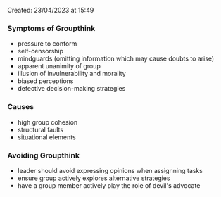Created: 23/04/2023 at 15:49

### Symptoms of Groupthink
- pressure to conform
- self-censorship
- mindguards (omitting information which may cause doubts to arise)
- apparent unanimity of group
- illusion of invulnerability and morality
- biased perceptions
- defective decision-making strategies

### Causes
- high group cohesion
- structural faults
- situational elements

### Avoiding Groupthink
- leader should avoid expressing opinions when assignning tasks
- ensure group actively explores alternative strategies
- have a group member actively play the role of devil's advocate